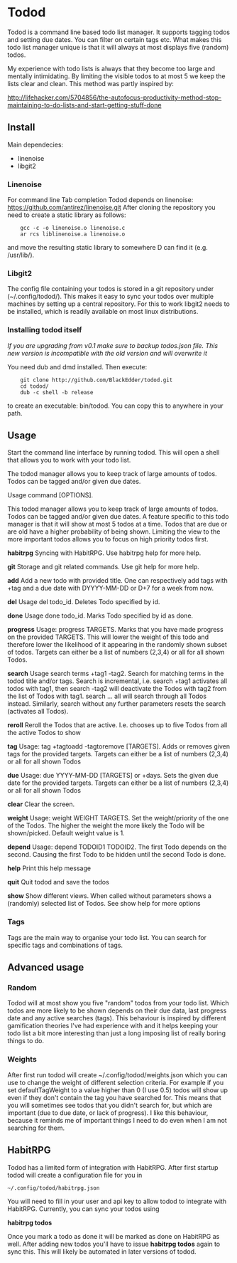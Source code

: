 # Todod

Todod is a command line based todo list manager. It supports tagging todos and setting due dates. You can filter on certain tags etc. What makes this todo list manager unique is that it will always at most displays five (random) todos.

My experience with todo lists is always that they become too large and mentally intimidating. By limiting the visible todos to at most 5 we keep the lists clear and clean. This method was partly inspired by:

http://lifehacker.com/5704856/the-autofocus-productivity-method-stop-maintaining-to-do-lists-and-start-getting-stuff-done

## Install

Main dependecies:

- linenoise
- libgit2

### Linenoise

For command line Tab completion Todod depends on linenoise: 
https://github.com/antirez/linenoise.git
After cloning the repository you need to create a static library as follows:

		gcc -c -o linenoise.o linenoise.c
		ar rcs liblinenoise.a linenoise.o

and move the resulting static library to somewhere D can find it (e.g. /usr/lib/).

### Libgit2

The config file containing your todos is stored in a git repository under (~/.config/todod/). This makes it easy to sync your todos over multiple machines by setting up a central repository. For this to work libgit2 needs to be installed, which is readily available on most linux distributions.

### Installing todod itself

_If you are upgrading from v0.1 make sure to backup todos.json file. This new version is incompatible with the old version and will overwrite it_

You need dub and dmd installed. Then execute:

		git clone http://github.com/BlackEdder/todod.git
		cd todod/
		dub -c shell -b release

to create an executable: bin/todod. You can copy this to anywhere in your path.

## Usage

Start the command line interface by running todod. This will open a shell that allows you to work with your todo list.

The todod manager allows you to keep track of large amounts of todos. Todos can be tagged and/or given due dates. 

Usage command [OPTIONS].
		
This todod manager allows you to keep track of large amounts of todos. Todos can be tagged and/or given due dates. A feature specific to this todo manager is that it will show at most 5 todos at a time. Todos that are due or are old have a higher probability of being shown. Limiting the view to the more important todos allows you to focus on high priority todos first.

__habitrpg__ Syncing with HabitRPG. Use habitrpg help for more help.

__git__ Storage and git related commands. Use git help for more help.

__add__ Add a new todo with provided title. One can respectively add tags with +tag and a due date with DYYYY-MM-DD or D+7 for a week from now.

__del__ Usage del todo_id. Deletes Todo specified by id.

__done__ Usage done todo_id. Marks Todo specified by id as done.

__progress__ Usage: progress TARGETS. Marks that you have made progress on the provided TARGETS. This will lower the weight of this todo and therefore lower the likelihood of it appearing in the randomly shown subset of todos. Targets can either be a list of numbers (2,3,4) or all for all shown Todos.

__search__ Usage search terms +tag1 -tag2. Search for matching terms in the todod title and/or tags. Search is incremental, i.e. search +tag1 activates all todos with tag1, then search -tag2 will deactivate the Todos with tag2 from the list of Todos with tag1. search ... all will search through all Todos instead. Similarly, search without any further parameters resets the search (activates all Todos).

__reroll__ Reroll the Todos that are active. I.e. chooses up to five Todos from all the active Todos to show

__tag__ Usage: tag +tagtoadd -tagtoremove [TARGETS]. Adds or removes given tags for the provided targets. Targets can either be a list of numbers (2,3,4) or all for all shown Todos

__due__ Usage: due YYYY-MM-DD [TARGETS] or +days. Sets the given due date for the provided targets. Targets can either be a list of numbers (2,3,4) or all for all shown Todos

__clear__ Clear the screen.

__weight__ Usage: weight WEIGHT TARGETS. Set the weight/priority of the one of the Todos. The higher the weight the more likely the Todo will be shown/picked. Default weight value is 1.

__depend__ Usage: depend TODOID1 TODOID2. The first Todo depends on the second. Causing the first Todo to be hidden until the second Todo is done.

__help__ Print this help message

__quit__ Quit todod and save the todos

__show__ Show different views. When called without parameters shows a (randomly) selected list of Todos. See show help for more options

### Tags

Tags are the main way to organise your todo list. You can search for specific tags and combinations of tags.

## Advanced usage

### Random

Todod will at most show you five "random" todos from your todo list. Which todos are more likely to be shown depends on their due data, last progress date and any active searches (tags). This behaviour is inspired by different gamification theories I've had experience with and it helps keeping your todo list a bit more interesting than just a long imposing list of really boring things to do.

### Weights

After first run todod will create ~/.config/todod/weights.json which you can use to change the weight of different selection criteria. For example if you set defaultTagWeight to a value higher than 0 (I use 0.5) todos will show up even if they don't contain the tag you have searched for. This means that you will sometimes see todos that you didn't search for, but which are important (due to due date, or lack of progress). I like this behaviour, because it reminds me of important things I need to do even when I am not searching for them.

## HabitRPG

Todod has a limited form of integration with HabitRPG. After first startup todod will create a configuration file for you in

    ~/.config/todod/habitrpg.json

You will need to fill in your user and api key to allow todod to integrate with HabitRPG. Currently, you can sync your todos using

__habitrpg todos__

Once you mark a todo as done it will be marked as done on HabitRPG as well. After adding new todos you'll have to issue __habitrpg todos__ again to sync this. This will likely be automated in later versions of todod.

